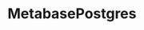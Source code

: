 ---
draft: false
title: MetabasePostgres
content:
  id: metabasepostgres
  name: MetabasePostgres
  logo: /images/applications/business-intelligence/metabasepostgres/logo.png
  website: https://www.metabase.com/
  iframe_website: /website-iframe/applications/business-intelligence/metabasepostgres
  dashboardImage: /images/applications/business-intelligence/metabasepostgres/screenshot-1.png
  short_description: Metabase is an open-source tool that simply and quickly gathers business intelligence and analytics for your company.
  description: Metabase lets you ask questions about your data, and displays answers in clear formats such as a bar graph or detailed table. You can save your questions for later, or group them into great-looking dashboards. It's easy to share questions and dashboards with the rest of your team.
  features:
    - title: Exploration without the SQL barrier
      description: Anyone on your team, whether the CEO or customer support, can get answers to questions about your data with just a few clicks. When the questions get more complicated, SQL and the Metabase notebook editor can be used by the data-savvy.
    - title: Get up and running in minutes
      description: You can start in a couple of clicks with the hosted version, or use Docker to get up and running on your own for free. Then you connect to your data, invite your team, and you have a business intelligence solution that would usually take a sales call.
    - title: Develop, deliver, and iterate fast
      description: Building all your embedded reports in Metabase means quick development and iteration cycles, letting you deliver data and dashboards to your customers even faster. Plus, with just a few clicks you can customize the look and feel to match your own brand.
    - title: Data exploration for the whole team
      description: Metabase sets up in five minutes, connecting your database and bringing its data to life in beautiful visualizations. An intuitive interface makes data exploration feel like second nature. opening data up for everyone, not just analysts and developers.
  screenshots:
    - /images/applications/business-intelligence/metabasepostgres/screenshot-1.png
    - /images/applications/business-intelligence/metabasepostgres/screenshot-2.png
---